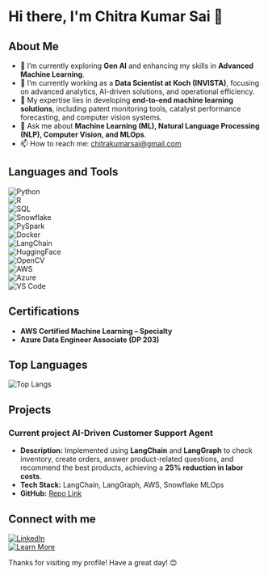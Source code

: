 # Hi there, I'm Chitra Kumar Sai 👋  

## About Me  

- 🌱 I’m currently exploring **Gen AI** and enhancing my skills in **Advanced Machine Learning**.  
- 💼 I’m currently working as a **Data Scientist at Koch (INVISTA)**, focusing on advanced analytics, AI-driven solutions, and operational efficiency.  
- 🔬 My expertise lies in developing **end-to-end machine learning solutions**, including patent monitoring tools, catalyst performance forecasting, and computer vision systems.  
- 💬 Ask me about **Machine Learning (ML), Natural Language Processing (NLP), Computer Vision, and MLOps**.  
- 📫 How to reach me: chitrakumarsai@gmail.com  

## Languages and Tools  

![Python](https://img.shields.io/badge/-Python-000?&logo=Python)  
![R](https://img.shields.io/badge/-R-000?&logo=R)  
![SQL](https://img.shields.io/badge/-SQL-000?&logo=MySQL)  
![Snowflake](https://img.shields.io/badge/-Snowflake-000?&logo=Snowflake)  
![PySpark](https://img.shields.io/badge/-PySpark-000?&logo=Apache-Spark)  
![Docker](https://img.shields.io/badge/-Docker-000?&logo=Docker)  
![LangChain](https://img.shields.io/badge/-LangChain-000?&logo=LangChain)  
![HuggingFace](https://img.shields.io/badge/-HuggingFace-000?&logo=HuggingFace)  
![OpenCV](https://img.shields.io/badge/-OpenCV-000?&logo=OpenCV)  
![AWS](https://img.shields.io/badge/-AWS-000?&logo=Amazon-AWS)  
![Azure](https://img.shields.io/badge/-Azure-000?&logo=Microsoft-Azure)  
![VS Code](https://img.shields.io/badge/-VS%20Code-000?&logo=Visual%20Studio%20Code)  

## Certifications  

- **AWS Certified Machine Learning – Specialty**  
- **Azure Data Engineer Associate (DP 203)**  


## Top Languages  

![Top Langs](https://github-readme-stats.vercel.app/api/top-langs/?username=chitrakumarsai&layout=compact&theme=radical)  

## Projects  

### Current project AI-Driven Customer Support Agent  
- **Description:** Implemented using **LangChain** and **LangGraph** to check inventory, create orders, answer product-related questions, and recommend the best products, achieving a **25% reduction in labor costs**.  
- **Tech Stack:** LangChain, LangGraph, AWS, Snowflake MLOps  
- **GitHub:** [Repo Link](https://github.com/chitrakumarsai/AI-Customer-Support)  


## Connect with me  

[![LinkedIn](https://img.shields.io/badge/-LinkedIn-000?&logo=LinkedIn&logoColor=0A66C2)](https://linkedin.com/in/chitrakumarsai)  
[![Learn More]([https://img.shields.io/badge/-Twitter-000?&logo=Twitter&logoColor=1DA1F2)](https://twitter.com/chitrakumarsai](https://chitrakumarsai.github.io/))  

Thanks for visiting my profile! Have a great day! 😊  
